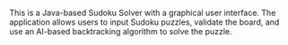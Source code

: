 This is a Java-based Sudoku Solver with a graphical user interface.
The application allows users to input Sudoku puzzles, validate the board, and use an AI-based backtracking algorithm to solve the puzzle.
